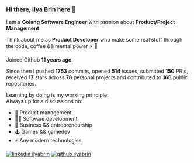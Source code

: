 
### Hi there, Ilya Brin here 👋

I am a **Golang Software Engineer** with passion about **Product/Project Management**  

Think about me as **Product Developer** who make some real stuff through the code, coffee && mental power ⚡ 🧠

Joined Github **11 years ago**.

Since then I pushed **1753** commits, opened **514** issues, submitted **150** PR's, received **17** stars across **78** personal projects and contributed to **166** public repositories.

Learning by doing is my working principle.  
Always up for a discussions on:  

- 💠 Product management
- 👩‍🚀 Software development
- 🌱 Business && entrepreneurship
- 🕹 Games && gamedev
- ⚡  Any modern technologies

[1.1]: https://user-images.githubusercontent.com/464157/88304618-307f2b00-cd11-11ea-8f5a-0a154f7b523d.png (Feel free to add me to your network)
[2.1]: https://user-images.githubusercontent.com/464157/88305468-39bcc780-cd12-11ea-826e-f67163b6cf1f.png (You are here 😸)

[1]: https://www.linkedin.com/in/ilyabrin
[2]: https://www.github.com/ilyabrin

[![linkedin ilyabrin][1.1]][1]
[![github ilyabrin][2.1]][2]
